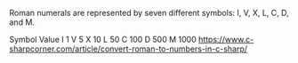 Roman numerals are represented by seven different symbols: I, V, X, L, C, D, and M.

Symbol       Value
I             1
V             5
X             10
L             50
C             100
D             500
M             1000
https://www.c-sharpcorner.com/article/convert-roman-to-numbers-in-c-sharp/